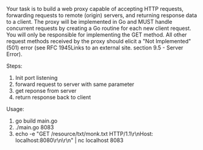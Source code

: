 Your task is to build a web proxy capable of accepting HTTP requests, forwarding requests to remote (origin) servers, and returning response data to a client. The proxy will be implemented in Go and MUST handle concurrent requests by creating a Go routine for each new client request. You will only be responsible for implementing the GET method. All other request methods received by the proxy should elicit a "Not Implemented" (501) error (see RFC 1945Links to an external site. section 9.5 - Server Error). 


Steps:

1. Init port listening
2. forward request to server with same parameter
3. get reponse from server
4. return response back to client

Usage:
1. go build main.go
2. ./main.go 8083
3. echo -e "GET /resource/txt/monk.txt HTTP/1.1\r\nHost: localhost:8080\r\n\r\n" | nc localhost 8083

